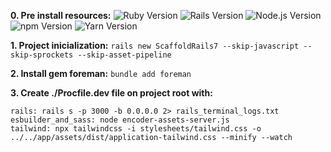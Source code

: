 **0. Pre install resources:**
![Ruby Version](https://img.shields.io/badge/Ruby-3.2.3-red.svg)
![Rails Version](https://img.shields.io/badge/Rails-7.1.3-brightgreen.svg)
![Node.js Version](https://img.shields.io/badge/Node.js-16.18.1-green.svg)
![npm Version](https://img.shields.io/badge/npm-8.19.2-blue.svg)
![Yarn Version](https://img.shields.io/badge/Yarn-1.22.21-yellow.svg)

**1. Project inicialization:**
`rails new ScaffoldRails7 --skip-javascript --skip-sprockets --skip-asset-pipeline`

**2. Install gem foreman:**
`bundle add foreman`

**3. Create ./Procfile.dev file on project root with:**
>
    rails: rails s -p 3000 -b 0.0.0.0 2> rails_terminal_logs.txt
    esbuilder_and_sass: node encoder-assets-server.js
    tailwind: npx tailwindcss -i stylesheets/tailwind.css -o ../../app/assets/dist/application-tailwind.css --minify --watch